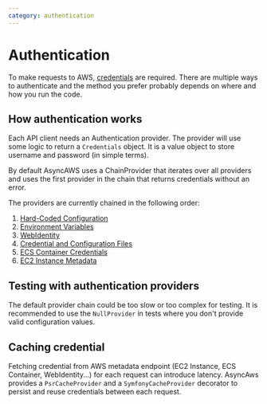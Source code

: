 ```yaml
---
category: authentication
---
```


# Authentication

To make requests to AWS, [credentials](https://docs.aws.amazon.com/IAM/latest/UserGuide/id_credentials_access-keys.html)
are required. There are multiple ways to authenticate and the method you prefer probably
depends on where and how you run the code.

## How authentication works

Each API client needs an Authentication provider. The provider will use some logic
to return a `Credentials` object. It is a value object to store username and
password (in simple terms).

By default AsyncAWS uses a ChainProvider that iterates over all providers and uses
the first provider in the chain that returns credentials without an error.

The providers are currently chained in the following order:

1. [Hard-Coded Configuration](./hard-coded.md)
1. [Environment Variables](./environment.md)
1. [WebIdentity](./web-identity.md)
1. [Credential and Configuration Files](./credentials-file.md)
1. [ECS Container Credentials](./ecs-container.md)
1. [EC2 Instance Metadata](./ec2-metadata.md)

## Testing with authentication providers

The default provider chain could be too slow or too complex for testing. It is recommended
to use the `NullProvider` in tests where you don't provide valid configuration values.

## Caching credential

Fetching credential from AWS metadata endpoint (EC2 Instance, ECS Container,
WebIdentity...) for each request can introduce latency. AsyncAws provides a
`PsrCacheProvider` and a `SymfonyCacheProvider` decorator to persist and reuse
credentials between each request.
